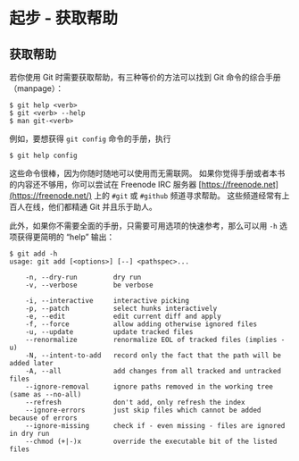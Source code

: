 # 起步 - 获取帮助

## 获取帮助

若你使用 Git 时需要获取帮助，有三种等价的方法可以找到 Git 命令的综合手册（manpage）：

```shell
$ git help <verb>
$ git <verb> --help
$ man git-<verb>
```

例如，要想获得 `git config` 命令的手册，执行

```shell
$ git help config
```

这些命令很棒，因为你随时随地可以使用而无需联网。 如果你觉得手册或者本书的内容还不够用，你可以尝试在 Freenode IRC 服务器 [https://freenode.net](https://freenode.net/) 上的 `#git` 或 `#github` 频道寻求帮助。 这些频道经常有上百人在线，他们都精通 Git 并且乐于助人。

此外，如果你不需要全面的手册，只需要可用选项的快速参考，那么可以用 `-h` 选项获得更简明的 “help” 输出：

```shell
$ git add -h
usage: git add [<options>] [--] <pathspec>...

    -n, --dry-run         dry run
    -v, --verbose         be verbose

    -i, --interactive     interactive picking
    -p, --patch           select hunks interactively
    -e, --edit            edit current diff and apply
    -f, --force           allow adding otherwise ignored files
    -u, --update          update tracked files
    --renormalize         renormalize EOL of tracked files (implies -u)
    -N, --intent-to-add   record only the fact that the path will be added later
    -A, --all             add changes from all tracked and untracked files
    --ignore-removal      ignore paths removed in the working tree (same as --no-all)
    --refresh             don't add, only refresh the index
    --ignore-errors       just skip files which cannot be added because of errors
    --ignore-missing      check if - even missing - files are ignored in dry run
    --chmod (+|-)x        override the executable bit of the listed files
```

